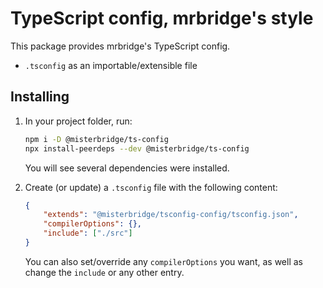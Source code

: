 # TypeScript config, mrbridge's style

This package provides mrbridge's TypeScript config.

-   `.tsconfig` as an importable/extensible file

## Installing

1.  In your project folder, run:

    ```bash
    npm i -D @misterbridge/ts-config
    npx install-peerdeps --dev @misterbridge/ts-config
    ```

    You will see several dependencies were installed.

2.  Create (or update) a `.tsconfig` file with the following content:

    ```json
    {
        "extends": "@misterbridge/tsconfig-config/tsconfig.json",
        "compilerOptions": {},
        "include": ["./src"]
    }
    ```

    You can also set/override any `compilerOptions` you want, as well as change the `include` or any other entry.
